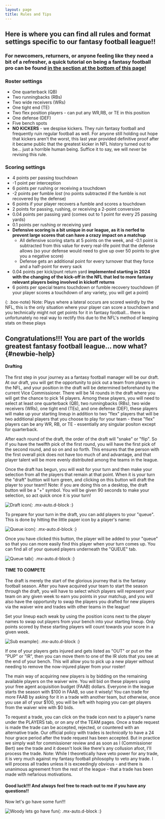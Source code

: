 ```yaml
---
layout: page
title: Rules and Tips
---
```


## Here is where you can find all rules and format settings specific to our fantasy football league!!

### For newcomers, returners, or anyone feeling like they need a bit of a refresher, a quick tutorial on being a fantasy football pro can be found [in the section at the bottom of this page!](#newbie-help)

### Roster settings

- One quarterback (QB)
- Two runningbacks (RBs)
- Two wide receivers (WRs)
- One tight end (TE)
- Two flex position players - can put any WR,RB, or TE in this position 
- One defense (DEF)
- Five bench spots
- **NO KICKERS** - we despise kickers. They ruin fantasy football and frequently ruin regular football as well. For anyone still holding out hope that kickers aren't the worst, this last year provided definitive proof after it became public that the greatest kicker in NFL history turned out to be... just a horrible human being. Suffice it to say, we will *never* be revising this rule.

### Scoring settings

- 4 points per passing touchdown
- -1 point per interception
- 6 points per rushing or receiving a touchdown
- -2 points per fumble *lost* (no points subtracted if the fumble is not recovered by the defense)
- 6 points if your player recovers a fumble and scores a touchdown
- 2 points for passing, rushing, or receiving a 2-point conversion
- 0.04 points per passing yard (comes out to 1 point for every 25 passing yards)
- 0.1 points per rushing or receiving yard
- **Defensive scoring is a bit unique in our league, as it is nerfed to prevent large scores that can have a crazy impact on a matchup**
    - All defensive scoring starts at 5 points on the week, and -0.1 point is subtracted from this value for every real-life point that the defense allows (so your defense would need to give up over 50 points to give you a negative score)
    - Defense gets an additional point for every turnover that they force and a half-point for every sack
- 0.04 points per kick/punt return yard **implemented starting in 2024 with the changing of the kick-off in the NFL that led to more fantasy relevant players being involved in kickoff returns**
- 6 points per special teams touchdown or fumble recovery touchdown (if your player scores a touchdown of any variety, you will get a point) 

{: .box-note}
Note: Plays where a lateral occurs are scored weirdly by the NFL, this is the only situation where your player can score a touchdown and you technically might not get points for it in fantasy football... there is unfortunately no real way to rectify this due to the NFL's method of keeping stats on these plays





## Congratulations!!! You are part of the worlds greatest fantasy football league... now what? {#newbie-help}

#### Drafting

The first step in your journey as a fantasy football manager will be our draft. At our draft, 
you will get the opportunity to pick out a team from players in the NFL, and your position in the draft will be determined beforehand by the current Vice Commissioner. 
There will be 14 rounds in the draft where you will get the chance to pick 14 players. Among these players, you will need to select at least one quarterback (QB), two runningbacks (RBs), 
two wide receivers (WRs), one tight end (TEs), and one defense (DEF), these players will make up your starting lineup in addition to two "flex" players that will be two additional players 
that you choose to play for your team - these "flex" players can be any WR, RB, or TE - essentially any singular positon except for quarterback.

After each round of the draft, the order of the draft will "snake" or "flip". So if you have the twelfth pick of the first round, you will have the first pick of the second round, and so on and so forth. 
This ensures that the person with the first overall pick does not have too much of and advantage, and that player talent will be more evenly distributed among the teams in the league.


Once the draft has begun, you will wait for your turn and then make your selection from all the players that remain at that point. When it is your turn the "draft" buttton will turn green, 
and clicking on this button will draft the player to your team!! Note: if you are doing this on a desktop, the draft button will be a "+" symbol. You will be given 90 seconds to make your selection, 
so act quick once it is your turn!

![Draft icon](https://al-pals.github.io/assets/img/draft_icon.jpeg){: .mx-auto.d-block :}


To prepare for your turn in the draft, you can add players to your "queue". This is done by hitting the little paper icon by a player's name:

![Queue icon](https://al-pals.github.io/assets/img/queue_icon.jpeg){: .mx-auto.d-block :}

Once you have clicked this button, the player will be added to your "queue" so that you can more easily find this player when your turn comes up. 
You can find all of your queued players underneath the "QUEUE" tab.

![Queue tab](https://al-pals.github.io/assets/img/queue_tab.jpeg){: .mx-auto.d-block :}



#### TIME TO COMPETE

The draft is merely the start of the glorious journey that is the fantasy football season. After you have acquired your team to start the season through the draft, you will 
have to select which players will represent your team on any given week to earn you points in your matchup, and you will also have the opportunity to swap the players you 
drafted for new players via the waiver wire and trades with other teams in the league!

Set your lineup each weak by using the position icons next to the player names to swap out players from your bench into your starting lineup. Only points scored by these starting 
players will count towards your score in a given week.

![Sub example](https://al-pals.github.io/assets/img/sub_example.jpeg){: .mx-auto.d-block :}

If one of your players gets injured and gets listed as "OUT" or put on the "PUP" or "IR", then you can move them to one of the IR slots that you see at the end of your bench. This will 
allow you to pick up a new player without needing to remove the now-injured player from your roster!

The main way of acquiring new players is by bidding on the remaining available players on the waiver wire. You will bid on these players using your free agent acquisition budget (FAAB) dollars. 
Everyone in the league starts the season with \$100 in FAAB, so use it wisely! You can trade for more FAAB by asking for it in a trade with another team, but otherwise, once you use all of 
your \$100, you will be left with hoping you can get players from the waiver wire with \$0 bids.

To request a trade, you can click on the trade icon next to a player's name under the PLAYERS tab, or on any of the TEAM pages. Once a trade request is made the trade can be accepted, rejected, 
or countered with an alternative trade. Our official policy with trades is _technically_ to have a 24 hour grace period after the trade request has been accepted. But in practice we simply wait 
for commissioner review and as soon as I (Commissioner Bert) see the trade and it doesn't look like there's any collusion afoot, I'll process the trade. Note: While I theoretically have veto 
power for any trade, it is very much against my fantasy football philosophy to veto any trade. I will process all trades unless it is exceedingly obvious - and there is unanimous agreement from the rest of the league - 
that a trade has been made with nefarious motivations.


#### Good luck!!! And always feel free to reach out to me if you have any questions!!

Now let's go have some fun!!!

![Woody lets go have fun](https://al-pals.github.io/assets/img/woody_lets_go_have_fun.png){: .mx-auto.d-block :}




